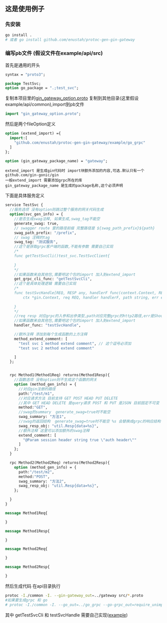 ## 这是使用例子


### 先安装
```bash
go install . 
# 或者 go install github.com/enustah/protoc-gen-gin-gateway
```

### 编写pb文件 (假设文件在example/api/src)
首先是通用的开头
```protobuf
syntax = "proto3";

package TestSvc; 
option go_package = ".;test_svc";
```

复制本项目里的[gin_gateway_option.proto](../gin_gateway_option.proto) 复制到其他目录(这里假设example/api/common),import到pb文件
```protobuf
import "gin_gateway_option.proto";
```
然后是两个fileOption定义
```protobuf
option (extend_import) ={
  import:[
    "github.com/enustah/protoc-gen-gin-gateway/example/go_grpc"
  ]
};

option (gin_gateway_package_name) = "gateway";
```
    extend_import 是生成gin代码时 import块额外添加的内容,可选.默认只有一个github.com/gin-gonic/gin
    一般extend_import 需要添加grpc所在的库
    gin_gateway_package_name 是生成的package名称,这个必须声明



下面是具体服务定义
```protobuf
service TestSvc {
  //服务选项 没有option则跳过整个服务的网关代码生成
  option(svc_gen_info) = {
    //是否生成swag注释, 如果生成,swag_tag不能空
    generate_swag: true,
    // swagger route 里的路径前缀 完整路径是 ${swag_path_prefix}${path}
    swag_path_prefix: "/prefix",
    // swag 注释的tag
    swag_tag: "测试服务", 
    //这个是获取grpc客户端的函数,不能有参数 需要自己实现
    /*
    func getTestSvcCli()test_svc.TestSvcClient{
    
    }
    */
    //如果函数来自其他包,需要吧这个包的import 加入到extend_import
    get_grpc_cli_func: "getTestSvcCli", 
    //这个是具体处理逻辑 需要自己实现
    /*
    func testSvcHandle[REQ, RESP any, handlerF func(context.Context, REQ) (RESP, error)](
    	ctx *gin.Context, req REQ, handler handlerF, path string, err error) {
    	
    }
    */
    //req resp 对应grpc的入参和出參类型,path对应完整grpc的http2路径,err是ShouldBindJSON/ShouldBindQuery 返回的错误
    //如果函数来自其他包,需要吧这个包的import 加入到extend_import
    handler_func: "testSvcHandle",

    //额外注释 添加到每个生成函数的上方注释
    method_extend_comment: [
      "test svc 1 method extend comment", // 这个逗号必须加
      "test svc 2 method extend comment"

    ]
  };


  rpc Method1(Method1Req) returns(Method1Resp){
    //函数选项 没有option则不生成这个函数的网关
    option (method_gen_info) = {
      //对应gin注册的路径
      path:"/test/m1",
      //对应请求方法 目前支持 GET POST HEAD PUT DELETE
      //其中 GET HEAD DELETE 是query请求 POST 和 PUT 是JSON 目前固定不可变
      method:"GET",
      //swag的summary  generate_swag=true时不能空
      swag_summary: "方法1",
      //swag的返回结构  generate_swag=true时不能空 %s 会替换成grpc的响应结构
      swag_resp_obj: "util.Resp{data=%s}",
      //额外注释 这里可以添加额外的swag注释
      extend_comment: [
        "@Param session header string true \"auth header\""
      ]
    };
  }

  rpc Method2(Method2Req) returns(Method2Resp){
    option (method_gen_info) = {
      path:"/test/m2",
      method:"POST",
      swag_summary: "方法2",
      swag_resp_obj: "util.Resp{data=%s}",
    };

  }
}

message Method1Req{

}

message Method1Resp{

}

message Method2Req{

}

message Method2Resp{

}
```

然后生成代码 在api目录执行
```bash
protoc -I./common -I. --gin-gateway_out=../gateway src/*.proto
#如果要生成grpc 和 go 
# protoc -I./common -I. --go_out=../go_grpc --go-grpc_out=require_unimplemented_servers=false:../go_grpc --gin-gateway_out=../gateway src/*.proto
```

其中 getTestSvcCli 和 testSvcHandle 需要自己实现([example](gateway/svc.go))









